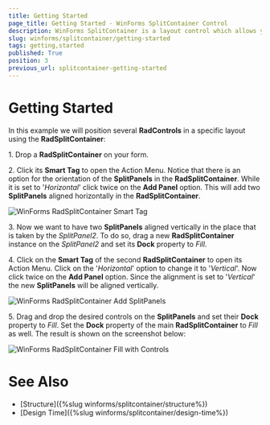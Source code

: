 ```yaml
---
title: Getting Started
page_title: Getting Started - WinForms SplitContainer Control
description: WinForms SplitContainer is a layout control which allows you to add many container panels to a form, separated by splitter(s).
slug: winforms/splitcontainer/getting-started
tags: getting,started
published: True
position: 3
previous_url: splitcontainer-getting-started
---
```


# Getting Started

In this example we will position several **RadControls** in a specific layout using the **RadSplitContainer**:

1\. Drop a **RadSplitContainer** on your form.

2\. Click its **Smart Tag** to open the Action Menu. Notice that there is an option for the orientation of the **SplitPanels** in the **RadSplitContainer**. While it is set to '*Horizontal*' click twice on the **Add Panel** option. This will add two **SplitPanels** aligned horizontally in the **RadSplitContainer**.

![WinForms RadSplitContainer Smart Tag](images/splitcontainer-getting-started001.png)

3\. Now we want to have two **SplitPanels** aligned vertically in the place that is taken by the *SplitPanel2*. To do so, drag a new **RadSplitContainer** instance on the *SplitPanel2* and set its **Dock** property to *Fill*.

4\. Click on the **Smart Tag** of the second **RadSplitContainer** to open its Action Menu. Click on the '*Horizontal*' option to change it to '*Vertical*'. Now click twice on the **Add Panel** option. Since the alignment is set to '*Vertical*' the new **SplitPanels** will be aligned vertically.

![WinForms RadSplitContainer Add SplitPanels](images/splitcontainer-getting-started002.png)

5\. Drag and drop the desired controls on the **SplitPanels** and set their **Dock** property to *Fill*. Set the **Dock** property of the main **RadSplitContainer** to *Fill* as well. The result is shown on the screenshot below:

![WinForms RadSplitContainer Fill with Controls](images/splitcontainer-getting-started003.png)

# See Also

* [Structure]({%slug winforms/splitcontainer/structure%})	
* [Design Time]({%slug winforms/splitcontainer/design-time%})	
